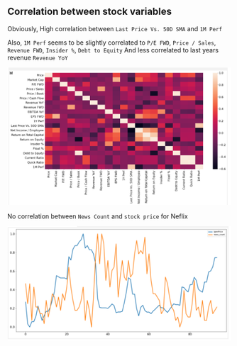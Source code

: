 ## Correlation between stock variables

Obviously, High correlation between `Last Price Vs. 50D SMA` and `1M Perf`

Also, `1M Perf` seems to be slightly correlated to `P/E FWD`, `Price / Sales`, `Revenue FWD`, `Insider %`, `Debt to Equity`
And less correlated to last years revenue `Revenue YoY`

<img src="./images/correlation-map.png" width="1000">

No correlation between `News Count` and `stock price` for Neflix

<img src="./images/news_correlation_for_nflx.png" width="1000">
